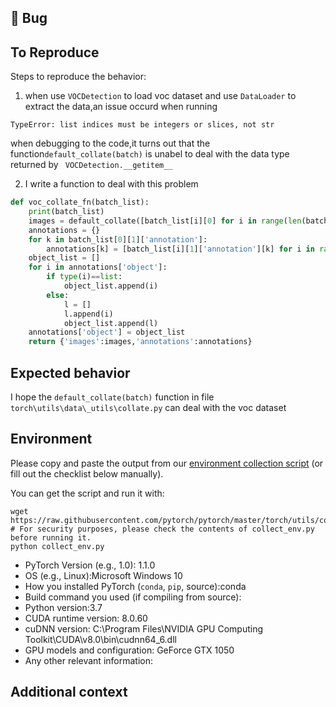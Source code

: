## 🐛 Bug

<!-- A clear and concise description of what the bug is. -->

## To Reproduce

Steps to reproduce the behavior:

1. when use ```VOCDetection``` to load voc dataset and  use ```DataLoader``` to extract the data,an issue occurd when running
```
TypeError: list indices must be integers or slices, not str
```
when debugging to the code,it turns out that the function```default_collate(batch)``` is unabel to deal with the data type  returned by ``` VOCDetection.__getitem__```

2. I write a function to deal with this problem 

```python
def voc_collate_fn(batch_list):
    print(batch_list)
    images = default_collate([batch_list[i][0] for i in range(len(batch_list))])
    annotations = {}
    for k in batch_list[0][1]['annotation']:
        annotations[k] = [batch_list[i][1]['annotation'][k] for i in range(len(batch_list))]
    object_list = []
    for i in annotations['object']:
        if type(i)==list:
            object_list.append(i)
        else:
            l = []
            l.append(i)
            object_list.append(l)
    annotations['object'] = object_list
    return {'images':images,'annotations':annotations}
```

<!-- If you have a code sample, error messages, stack traces, please provide it here as well -->

## Expected behavior

<!-- A clear and concise description of what you expected to happen. -->

I hope the ```default_collate(batch)``` function in file  ```torch\utils\data\_utils\collate.py``` can deal with the voc dataset

## Environment

Please copy and paste the output from our
[environment collection script](https://raw.githubusercontent.com/pytorch/pytorch/master/torch/utils/collect_env.py)
(or fill out the checklist below manually).

You can get the script and run it with:
```
wget https://raw.githubusercontent.com/pytorch/pytorch/master/torch/utils/collect_env.py
# For security purposes, please check the contents of collect_env.py before running it.
python collect_env.py
```

 - PyTorch Version (e.g., 1.0): 1.1.0
 - OS (e.g., Linux):Microsoft Windows 10 
 - How you installed PyTorch (`conda`, `pip`, source):conda
 - Build command you used (if compiling from source):
 - Python version:3.7
 - CUDA runtime version: 8.0.60
 - cuDNN version: C:\Program Files\NVIDIA GPU Computing Toolkit\CUDA\v8.0\bin\cudnn64_6.dll
 - GPU models and configuration: GeForce GTX 1050
 - Any other relevant information:

## Additional context

<!-- Add any other context about the problem here. -->